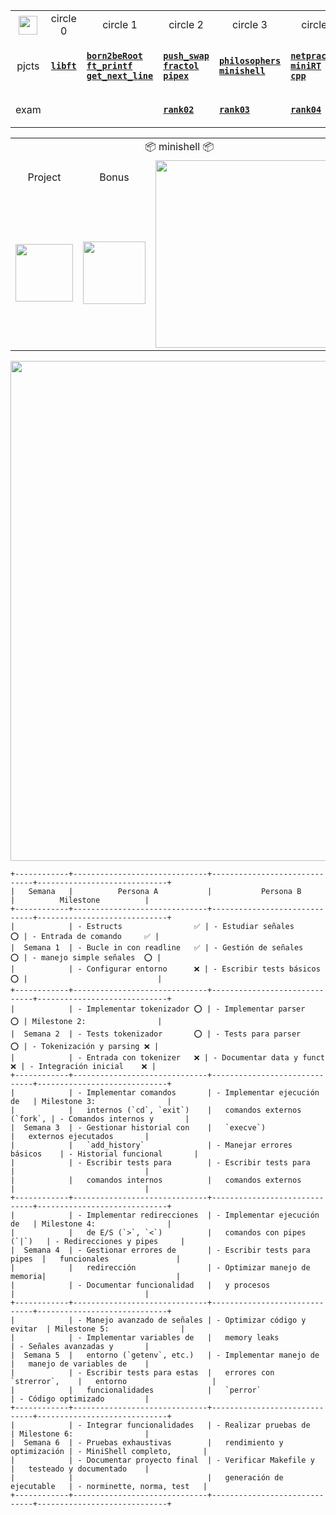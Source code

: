 <div align="center">

<table>
  <tr>
    <th align="center"><a href="https://github.com/LLuisPP/42Cursus/tree/main/"> <img width="30" align="center" src="https://github.com/user-attachments/assets/ac216672-a141-48be-bc53-ae13dd35c799"></a></th>
    <td align="center"> circle 0 </td>
    <td align="center"> circle 1 </td>
    <td align="center"> circle 2 </td>
    <td align="center"> circle 3 </td>
    <td align="center"> circle 4 </td>
  </tr>
  <tr>
    <td align="center">pjcts</td>
    <td align="center">

[**`libft`**](https://github.com/LLuisPP/42Cursus/tree/main/libft)
    </td>
    <td align="left">

  [**`born2beRoot`**](https://github.com/LLuisPP/42Cursus/tree/main/Born2beRoot)<br>
  [**`ft_printf`**](https://github.com/LLuisPP/42Cursus/tree/main/ft_printf)<br>
  [**`get_next_line`**](https://github.com/LLuisPP/42Cursus/tree/main/get_next_line)
    </td>
    <td align="left">

[**`push_swap`**](https://github.com/LLuisPP/42Cursus/tree/main/push_swap)<br>
[**`fractol`**](https://github.com/LLuisPP/42Cursus/tree/main/fractol)<br>
[**`pipex`**](https://github.com/LLuisPP/42Cursus/tree/main/pipex)
    </td>
    <td align="left">

[**`philosophers`**](https://github.com/LLuisPP/42Cursus/tree/main/philosophers)<br>
[**`minishell`**](https://github.com/LLuisPP/42Cursus/tree/main/minishell)
    </td>
    <td align="left">

[**`netpractice`**]()<br>
[**`miniRT`**]()<br>
[**`cpp`**]()
    </td>
  </tr>
  <tr>
    <td align="center">exam</td>
    <td></td>
    <td></td>
    <td>
      
[**`rank02`**](https://github.com/LLuisPP/42-Exams/tree/main/rank02)</td>
    <td>
[**`rank03`**](https://github.com/LLuisPP/42-Exams-rank03)</td>
  <td>
    
[**`rank04`**](https://github.com/LLuisPP/42-exams-rank04)</td>
  </tr>
</table>

<div align="center">

<table>
  <tr>
    <td colspan="4" align="center">📦 minishell 📦</td>
  </tr>
  <tr>
    <td align="center">Project</td>
    <td align="center">Bonus</td>
    <td rowspan="2" align="center"><img width="300" src="https://github.com/user-attachments/assets/eeb9a92d-d3ee-4c0f-8d49-609c2f6da845"></td>
  </tr>
  <tr>
    <td><img width="92" src="https://github.com/user-attachments/assets/23788390-25b9-4723-80a6-a41e72e66eac"></td>
    <td><img width="100" src="https://github.com/LLuisPP/42Cursus/assets/116104082/0df7dd81-56fb-4929-a023-67c7386906dc"></td>
  </tr>
</table>

</div>

</div>
<div align="left">

<div align="center"><img width="800" src="https://github.com/user-attachments/assets/49fdbaeb-b3b5-4716-8bc0-75696a072e5b">
</div>

```
+------------+------------------------------+------------------------------+-----------------------------+
|   Semana   |          Persona A           |           Persona B          |          Milestone          |
+------------+------------------------------+------------------------------+-----------------------------+
|            | - Estructs                ✅ | - Estudiar señales        ⭕ | - Entrada de comando     ✅ |
|  Semana 1  | - Bucle in con readline   ✅ | - Gestión de señales      ⭕ | - manejo simple señales  ⭕ |
|            | - Configurar entorno      ❌ | - Escribir tests básicos  ⭕ |                             |
+------------+------------------------------+------------------------------+-----------------------------+
|            | - Implementar tokenizador ⭕ | - Implementar parser      ⭕ | Milestone 2:                |
|  Semana 2  | - Tests tokenizador       ⭕ | - Tests para parser       ⭕ | - Tokenización y parsing ❌ |
|            | - Entrada con tokenizer   ❌ | - Documentar data y funct ❌ | - Integración inicial    ❌ |
+------------+------------------------------+------------------------------+-----------------------------+
|            | - Implementar comandos       | - Implementar ejecución de   | Milestone 3:                |
|            |   internos (`cd`, `exit`)    |   comandos externos (`fork`, | - Comandos internos y       |
|  Semana 3  | - Gestionar historial con    |   `execve`)                  |   externos ejecutados       |
|            |   `add_history`              | - Manejar errores básicos    | - Historial funcional       |
|            | - Escribir tests para        | - Escribir tests para        |                             |
|            |   comandos internos          |   comandos externos          |                             |
+------------+------------------------------+------------------------------+-----------------------------+
|            | - Implementar redirecciones  | - Implementar ejecución de   | Milestone 4:                |
|            |   de E/S (`>`, `<`)          |   comandos con pipes (`|`)   | - Redirecciones y pipes     |
|  Semana 4  | - Gestionar errores de       | - Escribir tests para pipes  |   funcionales               |
|            |   redirección                | - Optimizar manejo de memoria|                             |
|            | - Documentar funcionalidad   |   y procesos                 |                             |
+------------+------------------------------+------------------------------+-----------------------------+
|            | - Manejo avanzado de señales | - Optimizar código y evitar  | Milestone 5:                |
|            | - Implementar variables de   |   memory leaks               | - Señales avanzadas y       |
|  Semana 5  |   entorno (`getenv`, etc.)   | - Implementar manejo de      |   manejo de variables de    |
|            | - Escribir tests para estas  |   errores con `strerror`,    |   entorno                   |
|            |   funcionalidades            |   `perror`                   | - Código optimizado         |
+------------+------------------------------+------------------------------+-----------------------------+
|            | - Integrar funcionalidades   | - Realizar pruebas de        | Milestone 6:                |
|  Semana 6  | - Pruebas exhaustivas        |   rendimiento y optimización | - MiniShell completo,       |
|            | - Documentar proyecto final  | - Verificar Makefile y       |   testeado y documentado    |
|            |                              |   generación de ejecutable   | - norminette, norma, test   |
+------------+------------------------------+------------------------------+-----------------------------+
```

</div>
